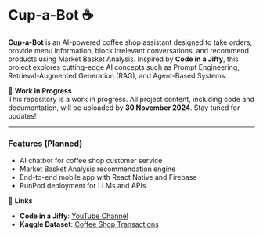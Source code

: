 # Cup-a-Bot ☕

**Cup-a-Bot** is an AI-powered coffee shop assistant designed to take orders, provide menu information, block irrelevant conversations, and recommend products using Market Basket Analysis. Inspired by **Code in a Jiffy**, this project explores cutting-edge AI concepts such as Prompt Engineering, Retrieval-Augmented Generation (RAG), and Agent-Based Systems.

🚧 **Work in Progress**  
This repository is a work in progress. All project content, including code and documentation, will be uploaded by **30 November 2024**. Stay tuned for updates!

---
### Features (Planned)
- AI chatbot for coffee shop customer service
- Market Basket Analysis recommendation engine
- End-to-end mobile app with React Native and Firebase
- RunPod deployment for LLMs and APIs

📌 **Links**  
- **Code in a Jiffy**: [YouTube Channel](https://www.youtube.com/@codeinajiffy)
- **Kaggle Dataset**: [Coffee Shop Transactions](https://www.kaggle.com/datasets/ylchang/coffee-shop-transactions)
